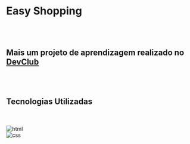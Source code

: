<h1>Easy Shopping</h1>
<br>
<br>
<h2>Mais um projeto de aprendizagem realizado no <a href="https://rodolfomori.com.br/devclub">DevClub</a></h2>
<br>
<br>
<h2>Tecnologias Utilizadas</h2>
<br>
<br>
<img src="https://img.shields.io/badge/HTML5-E34F26?style=for-the-badge&logo=html5&logoColor=white" alt="html"/>
<br>
<img src="https://img.shields.io/badge/CSS3-1572B6?style=for-the-badge&logo=css3&logoColor=white" alt="css"/>
